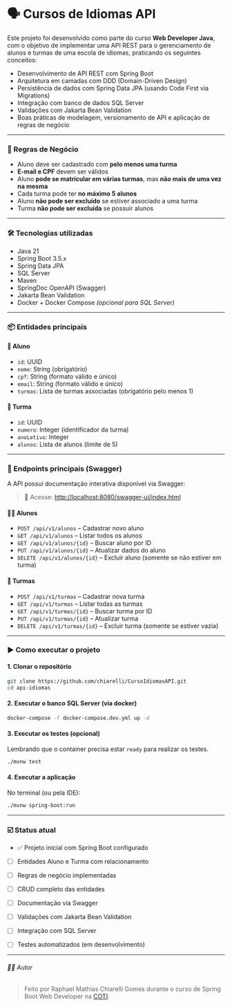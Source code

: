 # 🗣️ Cursos de Idiomas API

Este projeto foi desenvolvido como parte do curso **Web Developer Java**, com o objetivo de implementar uma API REST para o gerenciamento de alunos e turmas de uma escola de idiomas, praticando os seguintes conceitos:

- Desenvolvimento de API REST com Spring Boot  
- Arquitetura em camadas com DDD (Domain-Driven Design)  
- Persistência de dados com Spring Data JPA (usando Code First via Migrations)  
- Integração com banco de dados SQL Server  
- Validações com Jakarta Bean Validation  
- Boas práticas de modelagem, versionamento de API e aplicação de regras de negócio  

---

### 🧠 Regras de Negócio

- Aluno deve ser cadastrado com **pelo menos uma turma**
- **E-mail e CPF** devem ser válidos
- Aluno **pode se matricular em várias turmas**, mas **não mais de uma vez na mesma**
- Cada turma pode ter **no máximo 5 alunos**
- Aluno **não pode ser excluído** se estiver associado a uma turma
- Turma **não pode ser excluída** se possuir alunos

---

### 🛠 Tecnologias utilizadas

- Java 21  
- Spring Boot 3.5.x 
- Spring Data JPA  
- SQL Server  
- Maven  
- SpringDoc OpenAPI (Swagger)  
- Jakarta Bean Validation  
- Docker + Docker Compose *(opcional para SQL Server)*

---

### 📦 Entidades principais

#### 👤 Aluno

- `id`: UUID  
- `nome`: String (obrigatório)  
- `cpf`: String (formato válido e único)  
- `email`: String (formato válido e único)  
- `turmas`: Lista de turmas associadas (obrigatório pelo menos 1)

#### 🏫 Turma

- `id`: UUID  
- `numero`: Integer (identificador da turma)  
- `anoLetivo`: Integer  
- `alunos`: Lista de alunos (limite de 5)

---

### 🔄 Endpoints principais (Swagger)

A API possui documentação interativa disponível via Swagger:

> 🔗 Acesse: [http://localhost:8080/swagger-ui/index.html](http://localhost:8080/swagger-ui/index.html)

#### 👨‍🎓 Alunos

- `POST /api/v1/alunos` – Cadastrar novo aluno  
- `GET /api/v1/alunos` – Listar todos os alunos  
- `GET /api/v1/alunos/{id}` – Buscar aluno por ID  
- `PUT /api/v1/alunos/{id}` – Atualizar dados do aluno  
- `DELETE /api/v1/alunos/{id}` – Excluir aluno (somente se não estiver em turma)  

#### 🏫 Turmas

- `POST /api/v1/turmas` – Cadastrar nova turma  
- `GET /api/v1/turmas` – Listar todas as turmas  
- `GET /api/v1/turmas/{id}` – Buscar turma por ID  
- `PUT /api/v1/turmas/{id}` – Atualizar turma  
- `DELETE /api/v1/turmas/{id}` – Excluir turma (somente se estiver vazia)

---

### ▶️ Como executar o projeto

#### 1. Clonar o repositório
```bash
git clone https://github.com/chiarelli/CursoIdiomasAPI.git
cd api-idiomas
```
#### 2. Executar o banco SQL Server (via docker)

```bash
docker-compose -f docker-compose.dev.yml up -d
```

#### 3. Executar os testes (opcional)
Lembrando que o container precisa estar `ready` para realizar os testes.
```bash
./mvnw test
```

#### 4. Executar a aplicação
No terminal (ou pela IDE):

```bash
./mvnw spring-boot:run
```
---

### ☑️ Status atual

- ✅ Projeto inicial com Spring Boot configurado

- [ ] Entidades Aluno e Turma com relacionamento

- [ ] Regras de negócio implementadas

- [ ] CRUD completo das entidades

- [ ] Documentação via Swagger

- [ ] Validações com Jakarta Bean Validation

- [ ] Integração com SQL Server

- [ ] Testes automatizados (em desenvolvimento)

---
###### 👨‍💻 Autor
> Feito por Raphael Mathias Chiarelli Gomes durante o curso de Spring Boot Web Developer na [COTI](https://www.cotiinformatica.com.br/curso/java).

